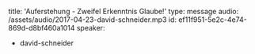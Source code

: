 title: 'Auferstehung - Zweifel Erkenntnis Glaube!'
type: message
audio: /assets/audio/2017-04-23-david-schneider.mp3
id: ef11f951-5e2c-4e74-869d-d8bf460a1014
speaker:
  - david-schneider

